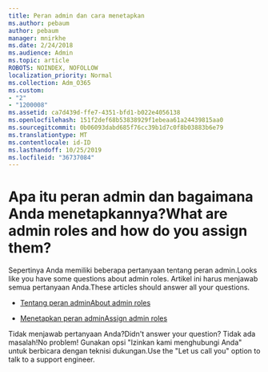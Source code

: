 ```yaml
---
title: Peran admin dan cara menetapkan
ms.author: pebaum
author: pebaum
manager: mnirkhe
ms.date: 2/24/2018
ms.audience: Admin
ms.topic: article
ROBOTS: NOINDEX, NOFOLLOW
localization_priority: Normal
ms.collection: Adm_O365
ms.custom:
- "2"
- "1200008"
ms.assetid: ca7d439d-ffe7-4351-bfd1-b022e4056138
ms.openlocfilehash: 151f2def68b53838929f1ebeaa61a24439815aa0
ms.sourcegitcommit: 0b06093dabd685f76cc39b1d7c0f8b03883b6e79
ms.translationtype: MT
ms.contentlocale: id-ID
ms.lasthandoff: 10/25/2019
ms.locfileid: "36737084"
---
```

# <a name="what-are-admin-roles-and-how-do-you-assign-them"></a><span data-ttu-id="457e9-102">Apa itu peran admin dan bagaimana Anda menetapkannya?</span><span class="sxs-lookup"><span data-stu-id="457e9-102">What are admin roles and how do you assign them?</span></span>

<span data-ttu-id="457e9-103">Sepertinya Anda memiliki beberapa pertanyaan tentang peran admin.</span><span class="sxs-lookup"><span data-stu-id="457e9-103">Looks like you have some questions about admin roles.</span></span> <span data-ttu-id="457e9-104">Artikel ini harus menjawab semua pertanyaan Anda.</span><span class="sxs-lookup"><span data-stu-id="457e9-104">These articles should answer all your questions.</span></span>
  
- [<span data-ttu-id="457e9-105">Tentang peran admin</span><span class="sxs-lookup"><span data-stu-id="457e9-105">About admin roles</span></span>](https://docs.microsoft.com/office365/admin/add-users/about-admin-roles)

- [<span data-ttu-id="457e9-106">Menetapkan peran admin</span><span class="sxs-lookup"><span data-stu-id="457e9-106">Assign admin roles</span></span>](https://docs.microsoft.com/office365/admin/add-users/assign-admin-roles)

<span data-ttu-id="457e9-107">Tidak menjawab pertanyaan Anda?</span><span class="sxs-lookup"><span data-stu-id="457e9-107">Didn't answer your question?</span></span> <span data-ttu-id="457e9-108">Tidak ada masalah!</span><span class="sxs-lookup"><span data-stu-id="457e9-108">No problem!</span></span> <span data-ttu-id="457e9-109">Gunakan opsi "Izinkan kami menghubungi Anda" untuk berbicara dengan teknisi dukungan.</span><span class="sxs-lookup"><span data-stu-id="457e9-109">Use the "Let us call you" option to talk to a support engineer.</span></span>
  
